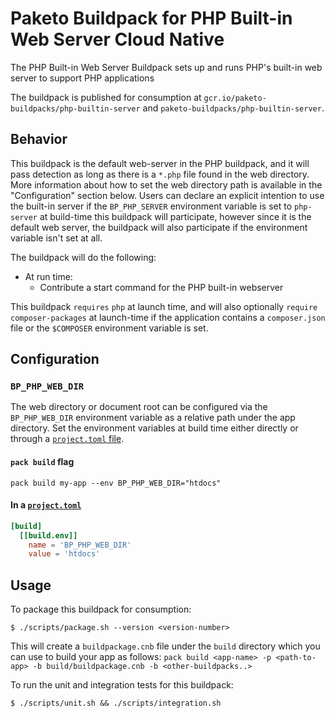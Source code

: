 # Paketo Buildpack for PHP Built-in Web Server Cloud Native
The PHP Built-in Web Server Buildpack sets up and runs PHP's built-in web
server to support PHP applications

The buildpack is published for consumption at `gcr.io/paketo-buildpacks/php-builtin-server` and
`paketo-buildpacks/php-builtin-server`.

## Behavior
This buildpack is the default web-server in the PHP buildpack, and it will pass
detection as long as there is a `*.php` file found in the web directory. More
information about how to set the web directory path is available in the
"Configuration" section below.
Users can declare an explicit intention to use the built-in server if the
`BP_PHP_SERVER` environment variable is set to `php-server` at build-time this
buildpack will participate, however since it is the default web server, the
buildpack will also participate if the environment variable isn't set at all.

The buildpack will do the following:
* At run time:
  - Contribute a start command for the PHP built-in webserver

This buildpack `requires` `php` at launch time, and will also optionally
`require` `composer-packages` at launch-time if the application contains a
`composer.json` file or the `$COMPOSER` environment variable is set.

## Configuration

### `BP_PHP_WEB_DIR`
The web directory or document root can be configured via the `BP_PHP_WEB_DIR`
environment variable as a relative path under the app directory. Set the
environment variables at build time either directly  or through a
[`project.toml`
file](https://github.com/buildpacks/spec/blob/main/extensions/project-descriptor.md).

#### `pack build` flag
```shell
pack build my-app --env BP_PHP_WEB_DIR="htdocs"
```

#### In a [`project.toml`](https://github.com/buildpacks/spec/blob/main/extensions/project-descriptor.md)
```toml
[build]
  [[build.env]]
    name = 'BP_PHP_WEB_DIR'
    value = 'htdocs'
```

## Usage

To package this buildpack for consumption:

```
$ ./scripts/package.sh --version <version-number>
```

This will create a `buildpackage.cnb` file under the `build` directory which you
can use to build your app as follows:
`pack build <app-name> -p <path-to-app> -b build/buildpackage.cnb -b <other-buildpacks..>`

To run the unit and integration tests for this buildpack:
```
$ ./scripts/unit.sh && ./scripts/integration.sh
```
